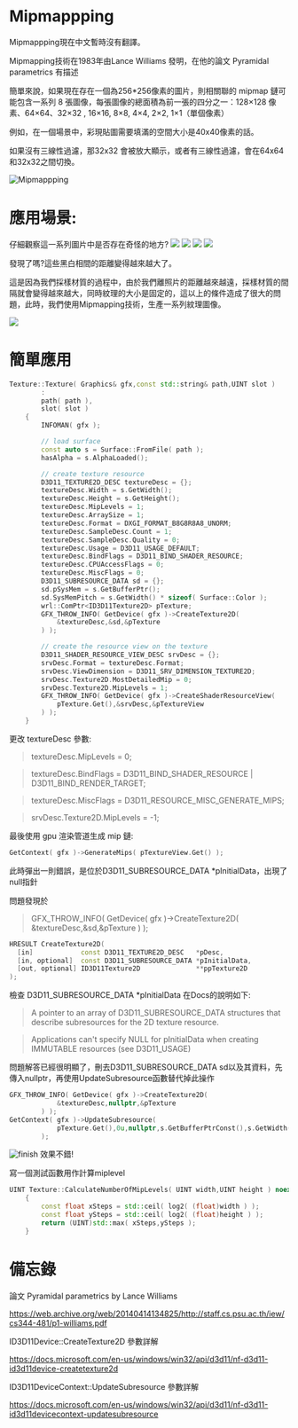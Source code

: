 # Mipmappping 

Mipmappping現在中文暫時沒有翻譯。

Mipmapping技術在1983年由Lance Williams 發明，在他的論文 Pyramidal parametrics 有描述

簡單來說，如果現在存在一個為256*256像素的圖片，則相關聯的 mipmap 鏈可能包含一系列 8 張圖像，每張圖像的總面積為前一張的四分之一：128×128 像素、64×64、32×32 , 16×16, 8×8, 4×4, 2×2, 1×1（單個像素）

例如，在一個場景中，彩現貼圖需要填滿的空間大小是40x40像素的話。

如果沒有三線性過濾，那32x32 會被放大顯示，或者有三線性過濾，會在64x64和32x32之間切換。

![Mipmappping](https://upload.wikimedia.org/wikipedia/commons/thumb/5/5c/MipMap_Example_STS101.jpg/330px-MipMap_Example_STS101.jpg)

# 應用場景:
仔細觀察這一系列圖片中是否存在奇怪的地方?
![](https://cdn.discordapp.com/attachments/1003320902731186196/1011490150557163601/unknown.png)
![](https://cdn.discordapp.com/attachments/1003320902731186196/1011490151303745617/unknown.png)
![](https://cdn.discordapp.com/attachments/1003320902731186196/1011490151643480134/unknown.png)
![](https://cdn.discordapp.com/attachments/1003320902731186196/1011490152088088607/unknown.png)

發現了嗎?這些黑白相間的距離變得越來越大了。

這是因為我們採樣材質的過程中，由於我們離照片的距離越來越遠，採樣材質的間隔就會變得越來越大，同時紋理的大小是固定的，這以上的條件造成了很大的問題，此時，我們使用Mipmapping技術，生產一系列紋理圖像。

![](https://media.discordapp.net/attachments/894788659356794880/1012545573007663144/unknown.png?width=983&height=1001)

# 簡單應用
```c++
Texture::Texture( Graphics& gfx,const std::string& path,UINT slot )
		:
		path( path ),
		slot( slot )
	{
		INFOMAN( gfx );

		// load surface
		const auto s = Surface::FromFile( path );
		hasAlpha = s.AlphaLoaded();

		// create texture resource
		D3D11_TEXTURE2D_DESC textureDesc = {};
		textureDesc.Width = s.GetWidth();
		textureDesc.Height = s.GetHeight();
		textureDesc.MipLevels = 1;
		textureDesc.ArraySize = 1;
		textureDesc.Format = DXGI_FORMAT_B8G8R8A8_UNORM;
		textureDesc.SampleDesc.Count = 1;
		textureDesc.SampleDesc.Quality = 0;
		textureDesc.Usage = D3D11_USAGE_DEFAULT;
		textureDesc.BindFlags = D3D11_BIND_SHADER_RESOURCE;
		textureDesc.CPUAccessFlags = 0;
		textureDesc.MiscFlags = 0;
		D3D11_SUBRESOURCE_DATA sd = {};
		sd.pSysMem = s.GetBufferPtr();
		sd.SysMemPitch = s.GetWidth() * sizeof( Surface::Color );
		wrl::ComPtr<ID3D11Texture2D> pTexture;
		GFX_THROW_INFO( GetDevice( gfx )->CreateTexture2D(
			&textureDesc,&sd,&pTexture
		) );

		// create the resource view on the texture
		D3D11_SHADER_RESOURCE_VIEW_DESC srvDesc = {};
		srvDesc.Format = textureDesc.Format;
		srvDesc.ViewDimension = D3D11_SRV_DIMENSION_TEXTURE2D;
		srvDesc.Texture2D.MostDetailedMip = 0;
		srvDesc.Texture2D.MipLevels = 1;
		GFX_THROW_INFO( GetDevice( gfx )->CreateShaderResourceView(
			pTexture.Get(),&srvDesc,&pTextureView
		) );
	}
```

更改 textureDesc 參數:
> textureDesc.MipLevels = 0;

> textureDesc.BindFlags = D3D11_BIND_SHADER_RESOURCE | D3D11_BIND_RENDER_TARGET;

> textureDesc.MiscFlags = D3D11_RESOURCE_MISC_GENERATE_MIPS;

> srvDesc.Texture2D.MipLevels = -1;

最後使用 gpu 渲染管道生成 mip 鏈:
```c++
GetContext( gfx )->GenerateMips( pTextureView.Get() );
```

此時彈出一則錯誤，是位於D3D11_SUBRESOURCE_DATA *pInitialData，出現了null指針

問題發現於
> GFX_THROW_INFO( GetDevice( gfx )->CreateTexture2D(
			&textureDesc,&sd,&pTexture
		) );

```c++
HRESULT CreateTexture2D(
  [in]            const D3D11_TEXTURE2D_DESC   *pDesc,
  [in, optional]  const D3D11_SUBRESOURCE_DATA *pInitialData,
  [out, optional] ID3D11Texture2D              **ppTexture2D
);
```

檢查 D3D11_SUBRESOURCE_DATA *pInitialData 在Docs的說明如下:
> A pointer to an array of D3D11_SUBRESOURCE_DATA structures that describe subresources for the 2D texture resource. 

> Applications can't specify NULL for pInitialData when creating IMMUTABLE resources (see D3D11_USAGE)

問題解答已經很明顯了，刪去D3D11_SUBRESOURCE_DATA sd以及其資料，先傳入nullptr，再使用UpdateSubresource函數替代掉此操作

```c++
GFX_THROW_INFO( GetDevice( gfx )->CreateTexture2D(
			&textureDesc,nullptr,&pTexture
		) );
GetContext( gfx )->UpdateSubresource(
			pTexture.Get(),0u,nullptr,s.GetBufferPtrConst(),s.GetWidth() * sizeof( Surface::Color ),0u
		);
```

![finish](https://cdn.discordapp.com/attachments/1003320902731186196/1011980253226340452/unknown.png)
效果不錯!

寫一個測試函數用作計算miplevel
```c++
UINT Texture::CalculateNumberOfMipLevels( UINT width,UINT height ) noexcept
	{
		const float xSteps = std::ceil( log2( (float)width ) );
		const float ySteps = std::ceil( log2( (float)height ) );
		return (UINT)std::max( xSteps,ySteps );
	}
```

# 備忘錄

論文 Pyramidal parametrics by Lance Williams

https://web.archive.org/web/20140414134825/http://staff.cs.psu.ac.th/iew/cs344-481/p1-williams.pdf

ID3D11Device::CreateTexture2D 參數詳解

https://docs.microsoft.com/en-us/windows/win32/api/d3d11/nf-d3d11-id3d11device-createtexture2d

ID3D11DeviceContext::UpdateSubresource 參數詳解

https://docs.microsoft.com/en-us/windows/win32/api/d3d11/nf-d3d11-id3d11devicecontext-updatesubresource